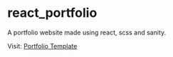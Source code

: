 # react_portfolio

A portfolio website made using react, scss and sanity.

Visit: [Portfolio Template](https://abhishek-chandra.netlify.app/)
